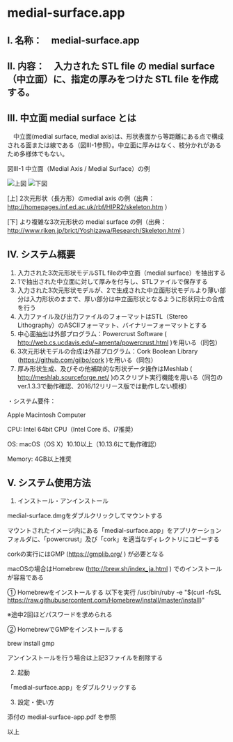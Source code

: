# medial-surface.app

## I. 名称：　medial-surface.app

## II. 内容：　入力された STL file の medial surface （中立面）に、指定の厚みをつけた STL file を作成する。

## III. 中立面 medial surface とは

　中立面(medial surface, medial axis)は、形状表面から等距離にある点で構成される面または線である（図III-1参照）。中立面に厚みはなく、枝分かれがあるため多様体でもない。

図III-1 中立面（Medial Axis / Medial Surface）の例　

![上図](http://homepages.inf.ed.ac.uk/rbf/HIPR2/figs/bitanmed.gif)
![下図](http://www.riken.jp/brict/Yoshizawa/Research/Images/hand-half.jpg)

[上] 2次元形状（長方形）のmedial axis の例（出典： http://homepages.inf.ed.ac.uk/rbf/HIPR2/skeleton.htm ）

[下] より複雑な3次元形状の medial surface の例（出典： http://www.riken.jp/brict/Yoshizawa/Research/Skeleton.html ）

## IV. システム概要
1.	入力された3次元形状モデルSTL fileの中立面（medial surface）を抽出する
2.	1で抽出された中立面に対して厚みを付与し、STLファイルで保存する
3.	入力された3次元形状モデルが、2で生成された中立面形状モデルより薄い部分は入力形状のままで、厚い部分は中立面形状となるように形状同士の合成を行う
4.	入力ファイル及び出力ファイルのフォーマットはSTL（Stereo Lithography）のASCIIフォーマット、バイナリーフォーマットとする
5.	中心面抽出は外部プログラム：Powercrust Software ( http://web.cs.ucdavis.edu/~amenta/powercrust.html )を用いる（同包）
6.	3次元形状モデルの合成は外部プログラム：Cork Boolean Library (https://github.com/gilbo/cork )を用いる（同包）
7.	厚み形状生成、及びその他補助的な形状データ操作はMeshlab ( http://meshlab.sourceforge.net/ )のスクリプト実行機能を用いる（同包のver.1.3.3で動作確認、2016/12リリース版では動作しない模様）

・システム要件：

Apple Macintosh Computer

CPU: Intel 64bit CPU（Intel Core i5、i7推奨）

OS: macOS（OS X）10.10以上（10.13.6にて動作確認）

Memory: 4GB以上推奨



## V. システム使用方法

1.	インストール・アンインストール

medial-surface.dmgをダブルクリックしてマウントする

マウントされたイメージ内にある「medial-surface.app」をアプリケーションフォルダに、「powercrust」及び「cork」を適当なディレクトリにコピーする

corkの実行にはGMP (https://gmplib.org/ ) が必要となる

macOSの場合はHomebrew (http://brew.sh/index_ja.html ) でのインストールが容易である

①	Homebrewをインストールする
以下を実行
/usr/bin/ruby -e "$(curl -fsSL https://raw.githubusercontent.com/Homebrew/install/master/install)"

※途中2回ほどパスワードを求められる

②	HomebrewでGMPをインストールする

brew install gmp

アンインストールを行う場合は上記3ファイルを削除する


2.	起動

「medial-surface.app」をダブルクリックする


3.	設定・使い方

添付の medial-surface-app.pdf を参照

以上
